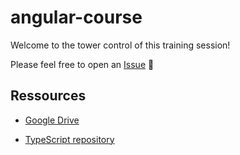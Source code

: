 # angular-course

Welcome to the tower control of this training session!

Please feel free to open an [Issue](https://github.com/blongearet/angular-course/issues/new) 🚀 

## Ressources

- [Google Drive](https://drive.google.com/drive/folders/11JDNwrciYtf-xNaWY-IqyqUN_lFp66TL?usp=sharing)

- [TypeScript repository](https://github.com/blongearet/angular-course-typescript)


